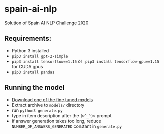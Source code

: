 # spain-ai-nlp
Solution of Spain AI NLP Challenge 2020

## Requirements:

* Python 3 installed
* `pip3 install gpt-2-simple`
* `pip3 install tensorflow==1.15` or ` pip3 install tensorflow-gpu==1.15` for CUDA gpus
* `pip3 install pandas`

## Running the model

* [Download one of the fine tuned models](https://drive.google.com/drive/folders/1AYZdN7lrQj6zFdVpFtaX3afVzZ9Iw7Fz?usp=sharing)
* Extract archive to `models/` directory
* run `python3 generate.py`
* type in item description after the `(>^_^)>` prompt
* if answer generation takes too long, reduce `NUMBER_OF_ANSWERS_GENERATED` constant in `generate.py`
